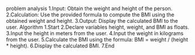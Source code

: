 problem analysis
1.Input: Obtain the weight and height of the person.
2.Calculation: Use the provided formula to compute the BMI using the obtained weight and height.
3.Output: Display the calculated BMI to the user.
Algorithm
1.Start
2.Declare variables height, weight, and BMI as floats.
3.Input the height in meters from the user.
4.Input the weight in kilograms from the user.
5.Calculate the BMI using the formula: BMI = weight / (height * height).
6.Display the calculated BMI.
7.End
